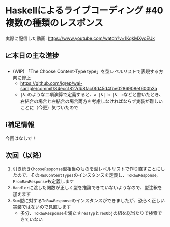 # Haskellによるライブコーディング #40 複数の種類のレスポンス

実際に配信した動画: <https://www.youtube.com/watch?v=1KqkMXyoEUk>

## 📈本日の主な進捗

- (WIP) 「The Choose Content-Type type」を型レベルリストで表現する方向に修正
    - <https://github.com/igrep/wai-sample/commit/84ecc1827db8fac0fd45d4fbe0286908ef600b3a>
    - `|&|`のような二項演算で定義すると、`a |&| b |&| c`などと書いたとき、右結合の場合と左結合の場合両方を考慮しなければならず実装が難しいことに（今更）気づいたので

## ℹ️補足情報

今回はなしで！

## 次回（以降）

1. 引き続き`ChooseResponse`型相当のものを型レベルリストで作り直すことにしたので、その`HasContentTypes`のインスタンスを定義し、`ToRawResponse`, `FromRawResponse`も定義します
1. `Handler`に渡した関数が正しく型を推論できていないようなので、型注釈を加えます
1. `Sum`型に対する`ToRawResponse`のインスタンスができましたが、恐らく正しい実装ではないので見直します
    - 多分、`ToRawResponse`を満たす`resTyp`と`resObj`の組を総当たりで検索できていない
